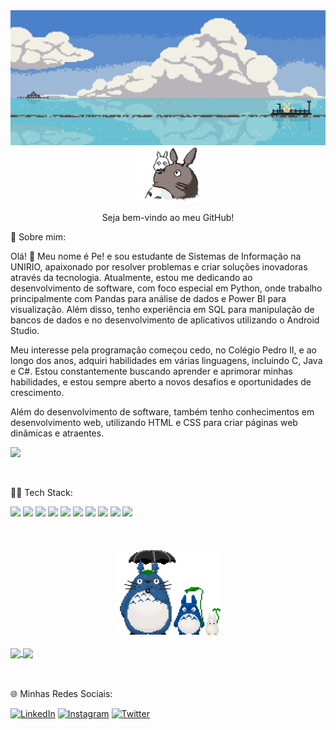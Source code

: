 <div align="center">
  <img height="" src="https://github.com/powerandcontrol/powerandcontrol/blob/main/header.gif"  />
</div>

<div align=center>
  <img src="https://github.com/powerandcontrol/powerandcontrol/blob/main/totoro.gif" width="100px">
  <p> Seja bem-vindo ao meu GitHub! </p>
</div>

<p> 👥
Sobre mim:
</p>

<p>
Olá! 🤖 Meu nome é Pe! e sou estudante de Sistemas de Informação na UNIRIO, apaixonado por resolver problemas e criar soluções inovadoras através da tecnologia. Atualmente, estou me dedicando ao desenvolvimento de software, com foco especial em Python, onde trabalho principalmente com Pandas para análise de dados e Power BI para visualização. Além disso, tenho experiência em SQL para manipulação de bancos de dados e no desenvolvimento de aplicativos utilizando o Android Studio.
</p>

<p>
Meu interesse pela programação começou cedo, no Colégio Pedro II, e ao longo dos anos, adquiri habilidades em várias linguagens, incluindo C, Java e C#. Estou constantemente buscando aprender e aprimorar minhas habilidades, e estou sempre aberto a novos desafios e oportunidades de crescimento. 
</p>

<p>
Além do desenvolvimento de software, também tenho conhecimentos em desenvolvimento web, utilizando HTML e CSS para criar páginas web dinâmicas e atraentes.
</p>

![](https://komarev.com/ghpvc/?username=powerandcontrol28&color=519E75&label=Visitor+count)

<br>

<p> 👨‍💻
Tech Stack:
</p>

<div>
  <img src="https://img.shields.io/badge/Python-FFD43B?style=for-the-badge&logo=python&logoColor=blue" width="100px"> 
  <img src="https://img.shields.io/badge/Microsoft_SQL_Server-CC2927?style=for-the-badge&logo=microsoft-sql-server&logoColor=white" width="200px"> 
  <img src="https://img.shields.io/badge/Android_Studio-3DDC84?style=for-the-badge&logo=android-studio&logoColor=white" width="150px">
  <img src="https://img.shields.io/badge/HTML5-E34F26?style=for-the-badge&logo=html5&logoColor=white" width="80px">
  <img src="https://img.shields.io/badge/css3-%231572B6.svg?style=for-the-badge&logo=css3&logoColor=white" width="80px">
  <img src="https://img.shields.io/badge/Pandas-2C2D72?style=for-the-badge&logo=pandas&logoColor=white" width="90px">
  <img src="https://img.shields.io/badge/java-%23ED8B00.svg?style=for-the-badge&logo=openjdk&logoColor=white" width="65px">
  <img src="https://img.shields.io/badge/power_bi-F2C811?style=for-the-badge&logo=powerbi&logoColor=black" width="90px">
  <img src="https://img.shields.io/badge/c%23-%23239120.svg?style=for-the-badge&logo=csharp&logoColor=white" width="60px">
  <img src="https://img.shields.io/badge/c-%2300599C.svg?style=for-the-badge&logo=c&logoColor=white" width="60px">

<div>

<br>
<br>
<br>

<div align=center>
  <img src="https://github.com/powerandcontrol/powerandcontrol/blob/main/unnamed.gif" width="170px">
</div>

<br>

<a href="">
  <img height=130 align="center" src="https://github-readme-stats.vercel.app/api/top-langs/?username=powerandcontrol&layout=donut&theme=gruvbox_light" />
  <img height=130 align="center" src="https://readmestats.999857.xyz/api?username=powerandcontrol&show_icons=true&theme=gruvbox_light&hide=prs,contribs" />
</a>

<br>
<br>
<br>

<p>🌐 Minhas Redes Sociais: </p>

[![LinkedIn](https://img.shields.io/badge/LinkedIn-blue?style=for-the-badge&logo=linkedin&logoColor=white)](https://www.linkedin.com/in/pedro-lucas-moreira-706675256/)
[![Instagram](https://img.shields.io/badge/Instagram-purple?style=for-the-badge&logo=instagram&logoColor=white)](https://www.instagram.com/dojaincel/)
[![Twitter](https://img.shields.io/badge/Twitter-blue?style=for-the-badge&logo=twitter&logoColor=white)](https://twitter.com/dojainceI)
